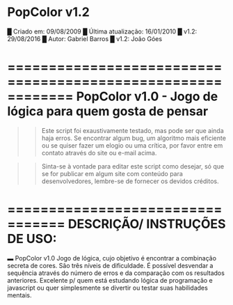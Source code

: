 # PopColor v1.2

  █  Criado em: 09/08/2009
  █  Última atualização: 16/01/2010
  █  v1.2: 29/08/2016
  █  Autor: Gabriel Barros
  █  v1.2: João Góes


  ============================================================
    PopColor v1.0 - Jogo de lógica para quem gosta de pensar
  ============================================================

  >> Este script foi exaustivamente testado, mas pode ser
  que ainda haja erros. Se encontrar algum bug, um algoritmo
  mais eficiente ou se quiser fazer um elogio ou uma crítica,
  por favor entre em contato através do site ou e-mail acima.

  >> Sinta-se à vontade para editar este script como desejar,
  só que se for publicar em algum site com conteúdo para
  desenvolvedores, lembre-se de fornecer os devidos créditos.

  =================================
    DESCRIÇÃO/ INSTRUÇÕES DE USO:
  =================================

  ▬ PopColor v1.0
  Jogo de lógica, cujo objetivo é encontrar a combinação secreta de cores. São três níveis de dificuldade.
  É possível desvendar a sequência através do número de erros e da comparação com os resultados anteriores.
  Excelente p/ quem está estudando lógica de programação e javascript ou quer simplesmente se divertir ou testar suas habilidades mentais.
